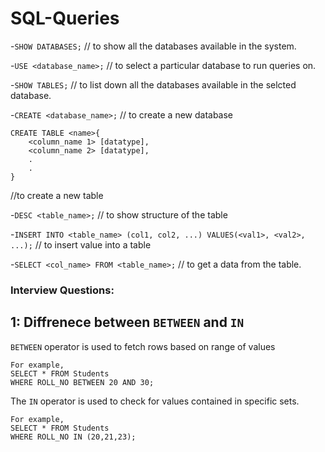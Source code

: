 # SQL-Queries

-`SHOW DATABASES;`
// to show all the databases available in the system.


-`USE <database_name>;`
// to select a particular database to run queries on.

-`SHOW TABLES;` // to list down all the databases available in the selcted database.

-`CREATE <database_name>;` // to create a new database

```
CREATE TABLE <name>{
    <column_name 1> [datatype],
    <column_name 2> [datatype],
    .
    .
}
```

//to create a new table

-`DESC <table_name>;` // to show structure of the table

-`INSERT INTO <table_name> (col1, col2, ...) VALUES(<val1>, <val2>, ...);` // to insert value into a table

-`SELECT <col_name> FROM <table_name>;` // to get a data from the table.

### Interview Questions:

## 1: Diffrenece between `BETWEEN` and `IN`
`BETWEEN` operator is used to fetch rows based on range of values
```
For example,
SELECT * FROM Students 
WHERE ROLL_NO BETWEEN 20 AND 30;
```

The `IN` operator is used to check for values contained in specific sets. 
```
For example, 
SELECT * FROM Students 
WHERE ROLL_NO IN (20,21,23);
```

